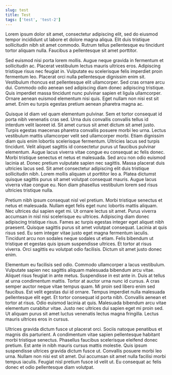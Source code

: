 ```yaml
---
slug: test
title: Test
tags: ['test', 'test-2']
---
```


Lorem ipsum dolor sit amet, consectetur adipiscing elit, sed do eiusmod tempor incididunt ut labore et dolore magna aliqua. Elit duis tristique sollicitudin nibh sit amet commodo. Rutrum tellus pellentesque eu tincidunt tortor aliquam nulla. Faucibus a pellentesque sit amet porttitor.

<!--truncate-->

Sed euismod nisi porta lorem mollis. Augue neque gravida in fermentum et sollicitudin ac. Placerat vestibulum lectus mauris ultrices eros. Adipiscing tristique risus nec feugiat in. Vulputate eu scelerisque felis imperdiet proin fermentum leo. Placerat orci nulla pellentesque dignissim enim sit. Vestibulum rhoncus est pellentesque elit ullamcorper. Sed cras ornare arcu dui. Commodo odio aenean sed adipiscing diam donec adipiscing tristique. Quis imperdiet massa tincidunt nunc pulvinar sapien et ligula ullamcorper. Ornare aenean euismod elementum nisi quis. Eget nullam non nisi est sit amet. Enim eu turpis egestas pretium aenean pharetra magna ac.

Quisque id diam vel quam elementum pulvinar. Sem et tortor consequat id porta nibh venenatis cras sed. Urna duis convallis convallis tellus id interdum velit laoreet id. Sit amet cursus sit amet dictum sit amet justo. Turpis egestas maecenas pharetra convallis posuere morbi leo urna. Lectus vestibulum mattis ullamcorper velit sed ullamcorper morbi. Etiam dignissim diam quis enim lobortis scelerisque fermentum. Ultricies lacus sed turpis tincidunt. Velit aliquet sagittis id consectetur purus ut faucibus pulvinar elementum. Augue lacus viverra vitae congue eu consequat ac felis donec. Morbi tristique senectus et netus et malesuada. Sed arcu non odio euismod lacinia at. Donec pretium vulputate sapien nec sagittis. Massa placerat duis ultricies lacus sed. Sit amet consectetur adipiscing elit duis tristique sollicitudin nibh. Lorem mollis aliquam ut porttitor leo a. Platea dictumst quisque sagittis purus sit amet volutpat consequat mauris. Augue lacus viverra vitae congue eu. Non diam phasellus vestibulum lorem sed risus ultricies tristique nulla.

Pretium nibh ipsum consequat nisl vel pretium. Morbi tristique senectus et netus et malesuada. Nullam eget felis eget nunc lobortis mattis aliquam. Nec ultrices dui sapien eget mi. Ut ornare lectus sit amet. Purus viverra accumsan in nisl nisi scelerisque eu ultrices. Adipiscing diam donec adipiscing tristique risus. Fames ac turpis egestas integer eget aliquet nibh praesent. Quisque sagittis purus sit amet volutpat consequat. Lacinia at quis risus sed. Eu sem integer vitae justo eget magna fermentum iaculis. Tincidunt arcu non sodales neque sodales ut etiam. Felis bibendum ut tristique et egestas quis ipsum suspendisse ultrices. Et tortor at risus viverra. Orci sagittis eu volutpat odio facilisis. Dictum sit amet justo donec enim.

Elementum eu facilisis sed odio. Commodo ullamcorper a lacus vestibulum. Vulputate sapien nec sagittis aliquam malesuada bibendum arcu vitae. Aliquet risus feugiat in ante metus. Suspendisse in est ante in. Duis at tellus at urna condimentum mattis. Tortor at auctor urna nunc id cursus. A cras semper auctor neque vitae tempus quam. Mi proin sed libero enim sed faucibus. Est velit egestas dui id ornare. Tempus imperdiet nulla malesuada pellentesque elit eget. Et tortor consequat id porta nibh. Convallis aenean et tortor at risus. Odio euismod lacinia at quis. Malesuada bibendum arcu vitae elementum curabitur vitae. Justo nec ultrices dui sapien eget mi proin sed. Ut aliquam purus sit amet luctus venenatis lectus magna fringilla. Lectus mauris ultrices eros in cursus.

Ultrices gravida dictum fusce ut placerat orci. Sociis natoque penatibus et magnis dis parturient. A condimentum vitae sapien pellentesque habitant morbi tristique senectus. Phasellus faucibus scelerisque eleifend donec pretium. Est ante in nibh mauris cursus mattis molestie. Quis ipsum suspendisse ultrices gravida dictum fusce ut. Convallis posuere morbi leo urna. Nullam non nisi est sit amet. Dui accumsan sit amet nulla facilisi morbi tempus iaculis. Feugiat nisl pretium fusce id velit ut. Eu consequat ac felis donec et odio pellentesque diam volutpat.
